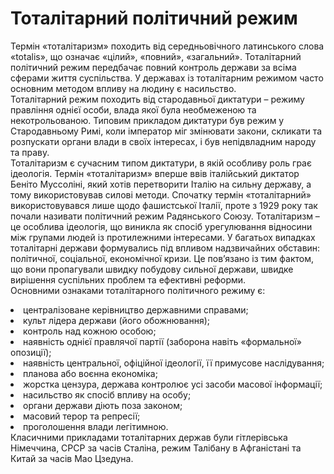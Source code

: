 # Тоталітарний політичний режим

Термін «тоталітаризм» походить від середньовічного латинського слова «totalis», що
означає «цілий», «повний», «загальний». Тоталітарний політичний режим передбачає
повний контроль держави за всіма сферами життя суспільства. У державах із тоталітарним
режимом часто основним методом впливу на людину є насильство.       
Тоталітарний режим походить від стародавньої диктатури – режиму правління однієї
особи, влада якої була необмеженою та некотрольованою. Типовим прикладом диктатури
був режим у Стародавньому Римі, коли імператор міг змінювати закони, скликати та
розпускати органи влади в своїх інтересах, і був непідвладним народу та праву.       
Тоталітаризм є сучасним типом диктатури, в якій особливу роль грає ідеологія. Термін
«тоталітаризм» вперше ввів італійський диктатор Беніто Муссоліні, який хотів
перетворити Італію на сильну державу, а тому використовував силові методи. Спочатку
термін «тоталітарний» використовувався лише щодо фашистської Італії, проте з 1929 року
так почали називати політичний режим Радянського Союзу. 
Тоталітаризм – це особлива ідеологія, що виникла як спосіб урегулювання відносини між
групами людей із протилежними інтересами. У багатьох випадках тоталітарні держави
формувались під впливом надзвичайних обставин: політичної, соціальної, економічної
кризи. Це пов’язано із тим фактом, що вони пропагували швидку побудову сильної
держави, швидке вирішення суспільних проблем та ефективні реформи.  
Основними ознаками тоталітарного політичного режиму є: 
<li>централізоване керівництво державними справами;</li>
<li>культ лідера держави (його обожнювання);</li>
<li>контроль над кожною особою;</li>
<li>наявність однієї правлячої партії (заборона навіть «формальної» опозиції);</li>
<li>наявність центральної, офіційної ідеології, її примусове наслідування;</li>
<li>планова або воєнна економіка;</li>
<li>жорстка цензура, держава контролює усі засоби масової інформації;</li>
<li>насильство як спосіб впливу на особу;</li>
<li>органи держави діють поза законом;</li>
<li>масовий терор та репресії;</li>
<li>проголошення влади легітимною.</li>  
Класичними прикладами тоталітарних держав були гітлерівська Німеччина, СРСР за часів
Сталіна, режим Талібану в Афганістані та Китай за часів Мао Цзедуна.

